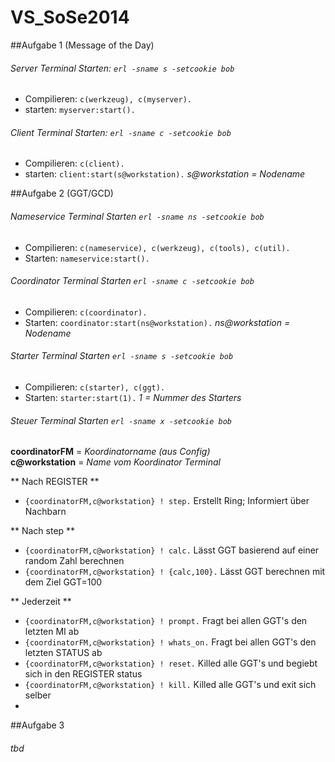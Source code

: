 VS_SoSe2014
===========

##Aufgabe 1 (Message of the Day)

###### Server Terminal Starten: `erl -sname s -setcookie bob`

- Compilieren: `c(werkzeug), c(myserver).`
- starten: `myserver:start().`

###### Client Terminal Starten: `erl -sname c -setcookie bob`

- Compilieren: `c(client).`
- starten: `client:start(s@workstation).`    *s@workstation = Nodename*


##Aufgabe 2 (GGT/GCD)

###### Nameservice Terminal Starten `erl -sname ns -setcookie bob`

- Compilieren: `c(nameservice), c(werkzeug), c(tools), c(util).`
- Starten: `nameservice:start().`
 
###### Coordinator Terminal Starten `erl -sname c -setcookie bob`

- Compilieren: `c(coordinator).`
- Starten: `coordinator:start(ns@workstation).`    *ns@workstation = Nodename*

###### Starter Terminal Starten `erl -sname s -setcookie bob`

- Compilieren: `c(starter), c(ggt).`
- Starten: `starter:start(1).`      *1 = Nummer des Starters*

###### Steuer Terminal Starten `erl -sname x -setcookie bob`
**coordinatorFM** = *Koordinatorname (aus Config)*<br>
**c@workstation** = *Name vom Koordinator Terminal*

** Nach REGISTER **
- `{coordinatorFM,c@workstation} ! step.` Erstellt Ring; Informiert über Nachbarn

** Nach step **
- `{coordinatorFM,c@workstation} ! calc.` Lässt GGT basierend auf einer random Zahl berechnen
- `{coordinatorFM,c@workstation} ! {calc,100}.` Lässt GGT berechnen mit dem Ziel GGT=100

** Jederzeit **
- `{coordinatorFM,c@workstation} ! prompt.` Fragt bei allen GGT's den letzten MI ab
- `{coordinatorFM,c@workstation} ! whats_on.` Fragt bei allen GGT's den letzten STATUS ab
- `{coordinatorFM,c@workstation} ! reset.` Killed alle GGT's und begiebt sich in den REGISTER status
- `{coordinatorFM,c@workstation} ! kill.` Killed alle GGT's und exit sich selber
- 
##Aufgabe 3 

###### tbd
